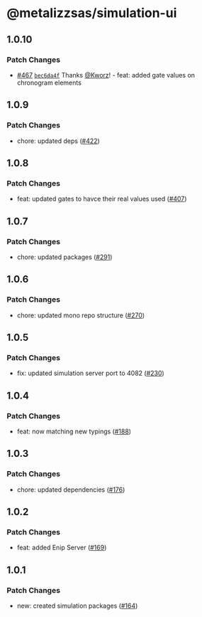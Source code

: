 # @metalizzsas/simulation-ui

## 1.0.10

### Patch Changes

- [#467](https://github.com/metalizzsas/NusterKit/pull/467) [`bec6da4f`](https://github.com/metalizzsas/NusterKit/commit/bec6da4f5058a89b81fa92a9356b486ad0c1d72d) Thanks [@Kworz](https://github.com/Kworz)! - feat: added gate values on chronogram elements

## 1.0.9

### Patch Changes

- chore: updated deps ([#422](https://github.com/metalizzsas/NusterKit/pull/422))

## 1.0.8

### Patch Changes

- feat: updated gates to havce their real values used ([#407](https://github.com/metalizzsas/NusterKit/pull/407))

## 1.0.7

### Patch Changes

- chore: updated packages ([#291](https://github.com/metalizzsas/NusterKit/pull/291))

## 1.0.6

### Patch Changes

- chore: updated mono repo structure ([#270](https://github.com/metalizzsas/NusterKit/pull/270))

## 1.0.5

### Patch Changes

- fix: updated simulation server port to 4082 ([#230](https://github.com/metalizzsas/NusterKit/pull/230))

## 1.0.4

### Patch Changes

- feat: now matching new typings ([#188](https://github.com/metalizzsas/NusterKit/pull/188))

## 1.0.3

### Patch Changes

- chore: updated dependencies ([#176](https://github.com/metalizzsas/NusterKit/pull/176))

## 1.0.2

### Patch Changes

- feat: added Enip Server ([#169](https://github.com/metalizzsas/NusterKit/pull/169))

## 1.0.1

### Patch Changes

- new: created simulation packages ([#164](https://github.com/metalizzsas/NusterKit/pull/164))
